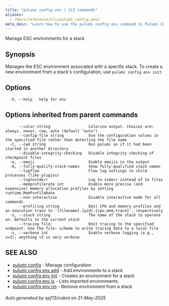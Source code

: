 ```yaml
---
title: "pulumi config env | CLI commands"
aliases:
  - /docs/reference/cli/pulumi_config_env/
meta_desc: "Learn how to use the pulumi config env command in Pulumi CLI for infrastructure as code management."
---
```




Manage ESC environments for a stack

## Synopsis

Manages the ESC environment associated with a specific stack. To create a new environment
from a stack's configuration, use `pulumi config env init`.

## Options

```
  -h, --help   help for env
```

## Options inherited from parent commands

```
      --color string                 Colorize output. Choices are: always, never, raw, auto (default "auto")
      --config-file string           Use the configuration values in the specified file rather than detecting the file name
  -C, --cwd string                   Run pulumi as if it had been started in another directory
      --disable-integrity-checking   Disable integrity checking of checkpoint files
  -e, --emoji                        Enable emojis in the output
  -Q, --fully-qualify-stack-names    Show fully-qualified stack names
      --logflow                      Flow log settings to child processes (like plugins)
      --logtostderr                  Log to stderr instead of to files
      --memprofilerate int           Enable more precise (and expensive) memory allocation profiles by setting runtime.MemProfileRate
      --non-interactive              Disable interactive mode for all commands
      --profiling string             Emit CPU and memory profiles and an execution trace to '[filename].[pid].{cpu,mem,trace}', respectively
  -s, --stack string                 The name of the stack to operate on. Defaults to the current stack
      --tracing file:                Emit tracing to the specified endpoint. Use the file: scheme to write tracing data to a local file
  -v, --verbose int                  Enable verbose logging (e.g., v=3); anything >3 is very verbose
```

## SEE ALSO

* [pulumi config](/docs/iac/cli/commands/pulumi_config/)	 - Manage configuration
* [pulumi config env add](/docs/iac/cli/commands/pulumi_config_env_add/)	 - Add environments to a stack
* [pulumi config env init](/docs/iac/cli/commands/pulumi_config_env_init/)	 - Creates an environment for a stack
* [pulumi config env ls](/docs/iac/cli/commands/pulumi_config_env_ls/)	 - Lists imported environments.
* [pulumi config env rm](/docs/iac/cli/commands/pulumi_config_env_rm/)	 - Remove environment from a stack

###### Auto generated by spf13/cobra on 21-May-2025
